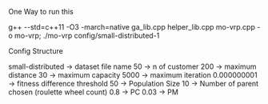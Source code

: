 One Way to run this

g++ --std=c++11 -O3 -march=native ga_lib.cpp helper_lib.cpp mo-vrp.cpp -o mo-vrp; ./mo-vrp config/small-distributed-1


Config Structure

small-distributed -> dataset file name
50 -> n of customer
200 -> maximum distance
30 -> maximum capacity
5000 -> maximum iteration
0.000000001 -> fitness difference threshold
50 -> Population Size
10 -> Number of parent chosen (roulette wheel count)
0.8 -> PC
0.03 -> PM